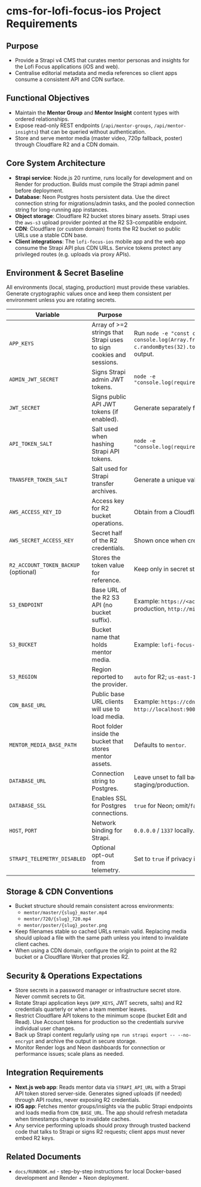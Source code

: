 # cms-for-lofi-focus-ios Project Requirements

## Purpose
- Provide a Strapi v4 CMS that curates mentor personas and insights for the Lofi Focus applications (iOS and web).
- Centralise editorial metadata and media references so client apps consume a consistent API and CDN surface.

## Functional Objectives
- Maintain the **Mentor Group** and **Mentor Insight** content types with ordered relationships.
- Expose read-only REST endpoints (`/api/mentor-groups`, `/api/mentor-insights`) that can be queried without authentication.
- Store and serve mentor media (master video, 720p fallback, poster) through Cloudflare R2 and a CDN domain.

## Core System Architecture
- **Strapi service**: Node.js 20 runtime, runs locally for development and on Render for production. Builds must compile the Strapi admin panel before deployment.
- **Database**: Neon Postgres hosts persistent data. Use the direct connection string for migrations/admin tasks, and the pooled connection string for long-running app instances.
- **Object storage**: Cloudflare R2 bucket stores binary assets. Strapi uses the `aws-s3` upload provider pointed at the R2 S3-compatible endpoint.
- **CDN**: Cloudflare (or custom domain) fronts the R2 bucket so public URLs use a stable CDN base.
- **Client integrations**: The `lofi-focus-ios` mobile app and the web app consume the Strapi API plus CDN URLs. Service tokens protect any privileged routes (e.g. uploads via proxy APIs).

## Environment & Secret Baseline
All environments (local, staging, production) must provide these variables. Generate cryptographic values once and keep them consistent per environment unless you are rotating secrets.

| Variable | Purpose | Generation / Notes |
| --- | --- | --- |
| `APP_KEYS` | Array of >=2 strings that Strapi uses to sign cookies and sessions. | Run `node -e "const c=require('crypto'); console.log(Array.from({length: 2}, () => c.randomBytes(32).toString('base64')).join(','))"` and paste the output. |
| `ADMIN_JWT_SECRET` | Signs Strapi admin JWT tokens. | `node -e "console.log(require('crypto').randomBytes(48).toString('base64'))"` |
| `JWT_SECRET` | Signs public API JWT tokens (if enabled). | Generate separately from the admin secret using the same command. |
| `API_TOKEN_SALT` | Salt used when hashing Strapi API tokens. | `node -e "console.log(require('crypto').randomBytes(32).toString('base64'))"` |
| `TRANSFER_TOKEN_SALT` | Salt used for Strapi transfer archives. | Generate a unique value (same command as above). |
| `AWS_ACCESS_KEY_ID` | Access key for R2 bucket operations. | Obtain from a Cloudflare **Account API token** with R2 Edit scope. |
| `AWS_SECRET_ACCESS_KEY` | Secret half of the R2 credentials. | Shown once when creating the token; store securely. |
| `R2_ACCOUNT_TOKEN_BACKUP` (optional) | Stores the token value for reference. | Keep only in secret storage; Strapi does not read it. |
| `S3_ENDPOINT` | Base URL of the R2 S3 API (no bucket suffix). | Example: `https://<account-id>.r2.cloudflarestorage.com` in production, `http://minio:9000` in Docker. |
| `S3_BUCKET` | Bucket name that holds mentor media. | Example: `lofi-focus-mentor`. |
| `S3_REGION` | Region reported to the provider. | `auto` for R2; `us-east-1` (or any value) when using MinIO locally. |
| `CDN_BASE_URL` | Public base URL clients will use to load media. | Example: `https://cdn.lofifocus.com` in production, `http://localhost:9000/lofi-focus-mentor` when using MinIO. |
| `MENTOR_MEDIA_BASE_PATH` | Root folder inside the bucket that stores mentor assets. | Defaults to `mentor`. |
| `DATABASE_URL` | Connection string to Postgres. | Leave unset to fall back to SQLite for development. Use Neon strings in staging/production. |
| `DATABASE_SSL` | Enables SSL for Postgres connections. | `true` for Neon; omit/`false` for SQLite-only setups. |
| `HOST`, `PORT` | Network binding for Strapi. | `0.0.0.0` / `1337` locally. Render expects `0.0.0.0` / `10000`. |
| `STRAPI_TELEMETRY_DISABLED` | Optional opt-out from telemetry. | Set to `true` if privacy is required. |

## Storage & CDN Conventions
- Bucket structure should remain consistent across environments:
  - `mentor/master/{slug}_master.mp4`
  - `mentor/720/{slug}_720.mp4`
  - `mentor/poster/{slug}_poster.png`
- Keep filenames stable so cached URLs remain valid. Replacing media should upload a file with the same path unless you intend to invalidate client caches.
- When using a CDN domain, configure the origin to point at the R2 bucket or a Cloudflare Worker that proxies R2.

## Security & Operations Expectations
- Store secrets in a password manager or infrastructure secret store. Never commit secrets to Git.
- Rotate Strapi application keys (`APP_KEYS`, JWT secrets, salts) and R2 credentials quarterly or when a team member leaves.
- Restrict Cloudflare API tokens to the minimum scope (bucket Edit and Read). Use Account tokens for production so the credentials survive individual user changes.
- Back up Strapi content regularly using `npm run strapi export -- --no-encrypt` and archive the output in secure storage.
- Monitor Render logs and Neon dashboards for connection or performance issues; scale plans as needed.

## Integration Requirements
- **Next.js web app**: Reads mentor data via `STRAPI_API_URL` with a Strapi API token stored server-side. Generates signed uploads (if needed) through API routes, never exposing R2 credentials.
- **iOS app**: Fetches mentor groups/insights via the public Strapi endpoints and loads media from `CDN_BASE_URL`. The app should refresh metadata when timestamps change to invalidate caches.
- Any service performing uploads should proxy through trusted backend code that talks to Strapi or signs R2 requests; client apps must never embed R2 keys.

## Related Documents
- `docs/RUNBOOK.md` - step-by-step instructions for local Docker-based development and Render + Neon deployment.
